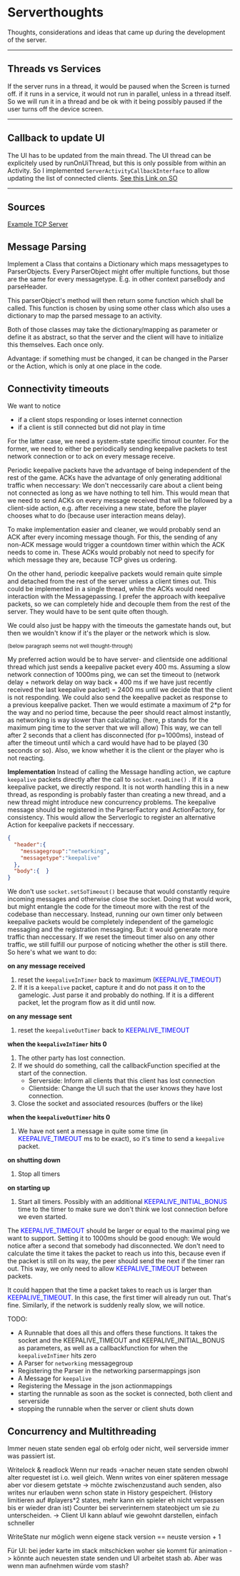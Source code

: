 # Serverthoughts

Thoughts, considerations and ideas that came up during the development of the server.
***
## Threads vs Services
If the server runs in a thread, it would be paused when the Screen is turned off. if it runs in a service, it would not run in parallel, unless in a thread itself.
So we will run it in a thread and be ok with it being possibly paused if the user turns off the device screen.

***
## Callback to update UI
The UI has to be updated from the main thread. The UI thread can be explicitely used by runOnUiThread, but this is only possible from within an Activity. So I implemented `ServerActivityCallbackInterface` to allow updating the list of connected clients.
[See this Link on SO](https://stackoverflow.com/questions/5161951/android-only-the-original-thread-that-created-a-view-hierarchy-can-touch-its-vi#comment11782071_5162096)

***
## Sources
[Example TCP Server](https://stackoverflow.com/questions/10131377/socket-programming-multiple-client-to-one-server)

## Message Parsing

Implement a Class that contains a Dictionary which maps messagetypes to ParserObjects. Every ParserObject might offer multiple functions, but those are the same for every messagetype. E.g. in other context parseBody and parseHeader.

This parserObject's method will then return some function which shall be called. This function is chosen by using some other class which also uses a dictionary to map the parsed message to an activity.

Both of those classes may take the dictionary/mapping as parameter or define it as abstract, so that the server and the client will have to initialize this themselves. Each once only.

Advantage: if something must be changed, it can be changed in the Parser or the Action, which is only at one place in the code.

## Connectivity timeouts

We want to notice

* if a client stops responding or loses internet connection
* if a client is still connected but did not play in time

For the latter case, we need a system-state specific timout counter. For the former, we need to either be periodically sending keepalive packets to test network connection or to ack on every message receive.

Periodic keepalive packets have the advantage of being independent of the rest of the game. ACKs have the advantage of only generating additional traffic when neccessary: We don't neccessarily care about a client being not connected as long as we have nothing to tell him. This would mean that we need to send ACKs on every message received that will be followed by a client-side action, e.g. after receiving a new state, before the player chooses what to do (because user interaction means delay).

To make implementation easier and cleaner, we would probably send an ACK after every incoming message though. For this, the sending of any non-ACK message would trigger a countdown timer within which the ACK needs to come in. These ACKs would probably not need to specify for which message they are, because TCP gives us ordering.

On the other hand, periodic keepalive packets would remain quite simple and detached from the rest of the server unless a client times out. This could be implemented in a single thread, while the ACKs would need interaction with the Messagepassing. I prefer the approach with keepalive packets, so we can completely hide and decouple them from the rest of the server.
They would have to be sent quite often though.

We could also just be happy with the timeouts the gamestate hands out, but then we wouldn't know if it's the player or the network which is slow.

<sub>(below paragraph seems not well thought-through)</sub>

My preferred action would be to have server- and clientside one additional thread which just sends a keepalive packet every 400 ms. Assuming a slow network connection of 1000ms ping, we can set the timeout to (network delay + network delay on way back + 400 ms if we have just recently received the last keepalive packet) = 2400 ms until we decide that the client is not responding.
We could also send the keepalive packet as response to a previous keepalive packet. Then we would estimate a maximum of 2*p for the way and no period time, because the peer should react almost instantly, as networking is way slower than calculating. (here, p stands for the maximum ping time to the server that we will allow) This way, we can tell after 2 seconds that a client has disconnected (for p=1000ms), instead of after the timeout until which a card would have had to be played (30 seconds or so). Also, we know whether it is the client or the player who is not reacting.

**Implementation**
Instead of calling the Message handling action, we capture `keepalive` packets directly after the call to `socket.readLine()` . If it is a keepalive packet, we directly respond. It is not worth handling this in a new thread, as responding is probably faster than creating a new thread, and a new thread might introduce new concurrency problems.
The keepalive message should be registered in the ParserFactory and ActionFactory, for consistency. This would allow the Serverlogic to register an alternative Action for keepalive packets if neccessary.

```json
{
  "header":{
    "messagegroup":"networking",
    "messagetype":"keepalive"
  },
  "body":{  }
}
```

We don't use `socket.setSoTimeout()` because that would constantly require incoming messages and otherwise close the socket. Doing that would work, but might entangle the code for the timeout more with the rest of the codebase than neccessary. Instead, running our own timer only between keepalive packets would be completely independent of the gamelogic messaging and the registration messaging. But: it would generate more traffic than neccessary.
If we reset the timeout timer also on any other traffic, we still fulfill our purpose of noticing whether the other is still there. So here's what we want to do:

**on any message received**

1. reset the `keepaliveInTimer` back to maximum (<span style="color:blue">KEEPALIVE_TIMEOUT</span>)
2. If it is a `keepalive` packet, capture it and do not pass it on to the gamelogic. Just parse it and probably do nothing.
   If it is a different packet, let the program flow as it did until now.

**on any message sent**

1. reset the `keepaliveOutTimer` back to <span style="color:blue">KEEPALIVE_TIMEOUT</span>

**when the `keepaliveInTimer` hits 0** 

1. The other party has lost connection. 
2. If we should do something, call the callbackFunction specified at the start of the connection.
   * Serverside: Inform all clients that this client has lost connection
   * Clientside: Change the UI such that the user knows they have lost connection.
3. Close the socket and associated resources (buffers or the like)

**when the `keepaliveOutTimer` hits 0**

1. We have not sent a message in quite some time (in <span style="color:blue">KEEPALIVE_TIMEOUT</span> ms to be exact), so it's time to send a `keepalive` packet.

**on shutting down**

1. Stop all timers

**on starting up**

1. Start all timers. Possibly with an additional <span style="color:blue">KEEPALIVE_INITIAL_BONUS</span> time to the timer to make sure we don't think we lost connection before we even started.

The <span style="color:blue">KEEPALIVE_TIMEOUT</span> should be larger or equal to the maximal ping we want to support. Setting it to 1000ms should be good enough: We would notice after a second that somebody had disconnected. We don't need to calculate the time it takes the packet to reach us into this, because even if the packet is still on its way, the peer should send the next if the timer ran out. This way, we only need to allow  <span style="color:blue">KEEPALIVE_TIMEOUT</span> between packets.

It could happen that the time a packet takes to reach us is larger than  <span style="color:blue">KEEPALIVE_TIMEOUT</span>. In this case, the first timer will already run out. That's fine.
Similarly, if the network is suddenly really slow, we will notice.

TODO:

* A Runnable that does all this and offers these functions. It takes the socket and the KEEPALIVE_TIMEOUT and KEEPALIVE_INITIAL_BONUS as parameters, as well as a callbackfunction for when the `keepaliveInTimer` hits zero
* A Parser for `networking` messagegroup
* Registering the Parser in the networking parsermappings json
* A Message for `keepalive`
* Registering the Message in the json actionmappings
* starting the runnable as soon as the socket is connected, both client and serverside
* stopping the runnable when the server or client shuts down

## Concurrency and Multithreading

Immer neuen state senden egal ob erfolg oder nicht, weil serverside immer was passiert ist.

Writelock & readlock
Wenn nur reads ->nacher neuen state senden obwohl alter requestet ist i.o. weil gleich.
Wenn writes von einer späteren message aber vor diesem getstate -> möchte zwischenzustand auch senden, also writes nur erlauben wenn schon state in History gespeichert. (History limitieren auf #players*2 states, mehr kann ein spieler eh nicht verpassen bis er wieder dran ist) Counter bei serverinternem stateobject um sie zu unterscheiden.
-> Client UI kann ablauf wie gewohnt darstellen, einfach schneller

WriteState nur möglich wenn eigene stack version == neuste version + 1

Für UI: bei jeder karte im stack mitschicken woher sie kommt für animation
-> könnte auch neuesten state senden und UI arbeitet stash ab. Aber was wenn man aufnehmen würde vom stash?